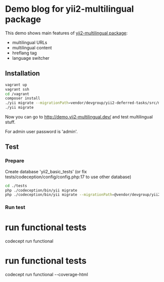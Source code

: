 # Demo blog for yii2-multilingual package

This demo shows main features of [yii2-multilingual package](https://github.com/devgroup-ru/yii2-multilingual):

- multilingual URLs
- multilingual content
- hreflang tag
- language switcher

## Installation

```bash
vagrant up
vagrant ssh
cd /vagrant
composer install
./yii migrate --migrationPath=vendor/devgroup/yii2-deferred-tasks/src/migrations
./yii migrate
```

Now you can go to http://demo.yii2-multilingual.dev/ and test multilingual stuff.

For admin user password is 'admin'.


## Test

### Prepare

Create database 'yii2_basic_tests' (or fix tests/codeception/config/config.php:17 to use other database)

```bash
cd ./tests
php ./codeception/bin/yii migrate
php ./codeception/bin/yii migrate --migrationPath=@vendor/devgroup/yii2-deferred-tasks/src/migrations
```

### Run test

   # run functional tests
   codecept run functional
   
   # run functional tests
   codecept run functional --coverage-html